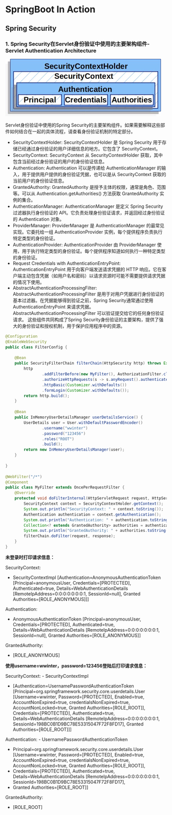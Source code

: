 # SpringBoot In Action

## Spring Security
### 1. Spring Security在Servlet身份验证中使用的主要架构组件-Servlet Authentication Architecture
![authenticationArchitecture.jpeg](src%2Fmain%2Fresources%2Freadme%2FauthenticationArchitecture.jpeg)

Servlet身份验证中使用的Spring Security的主要架构组件。如果需要解释这些部件如何结合在一起的具体流程，请查看身份验证机制的特定部分。

+ SecurityContextHolder:
SecurityContextHolder 是 Spring Security 用于存储已经通过身份验证的用户详细信息的地方。它包含了 SecurityContext。
+ SecurityContext:
SecurityContext 从 SecurityContextHolder 获取，其中包含当前经过身份验证的用户的身份验证信息。
+ Authentication:
Authentication 可以是传递给 AuthenticationManager 的输入，用于提供用户提供的身份验证凭据，也可以是从 SecurityContext 获取的当前用户的身份验证信息。
+ GrantedAuthority:
GrantedAuthority 是授予主体的权限，通常是角色、范围等。可以从 Authentication.getAuthorities() 方法获取 GrantedAuthority 实例的集合。
+ AuthenticationManager:
AuthenticationManager 是定义 Spring Security 过滤器执行身份验证的 API。它负责处理身份验证请求，并返回经过身份验证的 Authentication 对象。
+ ProviderManager:
ProviderManager 是 AuthenticationManager 的最常见实现。它委托给一组 AuthenticationProvider 实例，每个提供程序负责执行特定类型的身份验证。
+ AuthenticationProvider:
AuthenticationProvider 由 ProviderManager 使用，用于执行特定类型的身份验证。每个提供程序知道如何执行一种特定类型的身份验证。
+ Request Credentials with AuthenticationEntryPoint:
AuthenticationEntryPoint 用于向客户端发送请求凭据的 HTTP 响应。它在客户端主动包含凭据（如用户名和密码）以请求资源时可能不需要提供请求凭据的情况下使用。
+ AbstractAuthenticationProcessingFilter:
AbstractAuthenticationProcessingFilter 是用于对用户凭据进行身份验证的基本过滤器。在凭据能够得到验证之前，Spring Security通常通过使用 AuthenticationEntryPoint 来请求凭据。AbstractAuthenticationProcessingFilter 可以验证提交给它的任何身份验证请求。
这些组件共同构成了Spring Security身份验证的主要架构，提供了强大的身份验证和授权机制，用于保护应用程序中的资源。


```java
@Configuration
@EnableWebSecurity
public class FilterConfig {

    @Bean
    public SecurityFilterChain filterChain(HttpSecurity http) throws Exception {
        http
                .addFilterBefore(new MyFilter(), AuthorizationFilter.class)
                .authorizeHttpRequests(s -> s.anyRequest().authenticated())
                .httpBasic(Customizer.withDefaults())
                .formLogin(Customizer.withDefaults());
        return http.build();
    }

    @Bean
    public InMemoryUserDetailsManager userDetailsService() {
        UserDetails user = User.withDefaultPasswordEncoder()
                .username("wwinter")
                .password("123456")
                .roles("ROOT")
                .build();
        return new InMemoryUserDetailsManager(user);
    }

}

@WebFilter("/*")
@Component
public class MyFilter extends OncePerRequestFilter {
    @Override
    protected void doFilterInternal(HttpServletRequest request, HttpServletResponse response, FilterChain filterChain) throws ServletException, IOException {
        SecurityContext context = SecurityContextHolder.getContext();
        System.out.println("SecurityContext: " + context.toString());
        Authentication authentication = context.getAuthentication();
        System.out.println("Authentication: " + authentication.toString());
        Collection<? extends GrantedAuthority> authorities = authentication.getAuthorities();
        System.out.println("GrantedAuthority: " + authorities.toString());
        filterChain.doFilter(request, response);
    }
}
```

**未登录时打印请求信息：**

SecurityContext: 
+ SecurityContextImpl [Authentication=AnonymousAuthenticationToken [Principal=anonymousUser, Credentials=[PROTECTED], Authenticated=true, Details=WebAuthenticationDetails [RemoteIpAddress=0:0:0:0:0:0:0:1, SessionId=null], Granted Authorities=[ROLE_ANONYMOUS]]]

Authentication: 
+ AnonymousAuthenticationToken [Principal=anonymousUser, Credentials=[PROTECTED], Authenticated=true, Details=WebAuthenticationDetails [RemoteIpAddress=0:0:0:0:0:0:0:1, SessionId=null], Granted Authorities=[ROLE_ANONYMOUS]]

GrantedAuthority: 
+ [ROLE_ANONYMOUS]

**使用username=wwinter，password=123456登陆后打印请求信息：**

SecurityContext:
    - SecurityContextImpl 
+ [Authentication=UsernamePasswordAuthenticationToken [Principal=org.springframework.security.core.userdetails.User [Username=wwinter, Password=[PROTECTED], Enabled=true, AccountNonExpired=true, credentialsNonExpired=true, AccountNonLocked=true, Granted Authorities=[ROLE_ROOT]], Credentials=[PROTECTED], Authenticated=true, Details=WebAuthenticationDetails [RemoteIpAddress=0:0:0:0:0:0:0:1, SessionId=198BC0B1D9BC78E53315047F72F8FD17], Granted Authorities=[ROLE_ROOT]]]

Authentication:
    - UsernamePasswordAuthenticationToken 
+ Principal=org.springframework.security.core.userdetails.User [Username=wwinter, Password=[PROTECTED], Enabled=true, AccountNonExpired=true, credentialsNonExpired=true, AccountNonLocked=true, Granted Authorities=[ROLE_ROOT]], 
+ Credentials=[PROTECTED], Authenticated=true, Details=WebAuthenticationDetails [RemoteIpAddress=0:0:0:0:0:0:0:1, SessionId=198BC0B1D9BC78E53315047F72F8FD17], 
+ Granted Authorities=[ROLE_ROOT]]

GrantedAuthority:
+ [ROLE_ROOT]